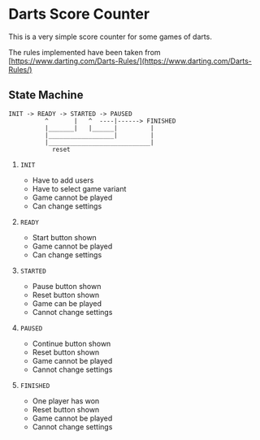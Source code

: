 # Darts Score Counter

This is a very simple score counter for some games of darts.

The rules implemented have been taken from [https://www.darting.com/Darts-Rules/](https://www.darting.com/Darts-Rules/)


## State Machine

```
INIT -> READY -> STARTED -> PAUSED
          ^       |   ^  ----|------> FINISHED
          |_______|   |______|         |
          |__________________|         |
          |____________________________|
            reset
```

1. `INIT`
    - Have to add users
    - Have to select game variant
    - Game cannot be played
    - Can change settings

2. `READY`
    - Start button shown
    - Game cannot be played
    - Can change settings

3. `STARTED`
    - Pause button shown
    - Reset button shown
    - Game can be played
    - Cannot change settings

4. `PAUSED`
    - Continue button shown
    - Reset button shown
    - Game cannot be played
    - Cannot change settings

5. `FINISHED`
    - One player has won
    - Reset button shown
    - Game cannot be played
    - Cannot change settings

